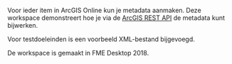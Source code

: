 Voor ieder item in ArcGIS Online kun je metadata aanmaken. Deze workspace demonstreert hoe je via de [ArcGIS REST API](https://developers.arcgis.com/documentation/core-concepts/rest-api/) de metadata kunt bijwerken.

Voor testdoeleinden is een voorbeeld XML-bestand bijgevoegd. 

De workspace is gemaakt in FME Desktop 2018.